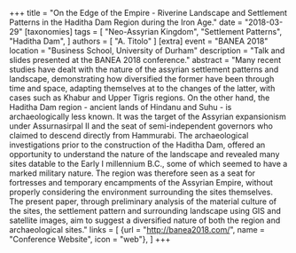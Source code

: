 +++
title = "On the Edge of the Empire - Riverine Landscape and Settlement Patterns in the Haditha Dam Region during the Iron Age."
date = "2018-03-29"
[taxonomies]
tags = [
  "Neo-Assyrian Kingdom",
  "Settlement Patterns",
  "Haditha Dam",
]
authors = [ "A. Titolo" ]
[extra]
event = "BANEA 2018"
location = "Business School, University of Durham"
description = "Talk and slides presented at the BANEA 2018 conference."
abstract = "Many recent studies have dealt with the nature of the assyrian settlement patterns and landscape, demonstrating how diversified the former have been through time and space, adapting themselves at to the changes of the latter, with cases such as Khabur and Upper Tigris regions. On the other hand, the Haditha Dam region - ancient lands of Hindanu and Suhu - is archaeologically less known. It was the target of the Assyrian expansionism under Assurnasirpal II and the seat of semi-independent governors who claimed to descend directly from Hammurabi. The archaeological investigations prior to the construction of the Haditha Dam, offered an opportunity to understand the nature of the landscape and revealed many sites datable to the Early I millennium B.C., some of which seemed to have a marked military nature. The region was therefore seen as a seat for fortresses and temporary encampments of the Assyrian Empire, without properly considering the environment surrounding the sites themselves. The present paper, through preliminary analysis of the material culture of the sites, the settlement pattern and surrounding landscape using GIS and satellite images, aim to suggest a diversified nature of both the region and archaeological sites."
links = [
    {url = "http://banea2018.com/", name = "Conference Website", icon = "web"},
]
+++

